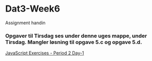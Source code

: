 # Dat3-Week6
Assignment handin

### Opgaver til Tirsdag ses under denne uges mappe, under Tirsdag. Mangler løsning til opgave 5.c og opgave 5.d. 
[JavaScript Exercises - Period 2 Day-1](https://docs.google.com/document/d/1vl8J-PUiFIzUt6jCE9gGpiw5XvOW1L3FeouTiWemwt8/edit#)
